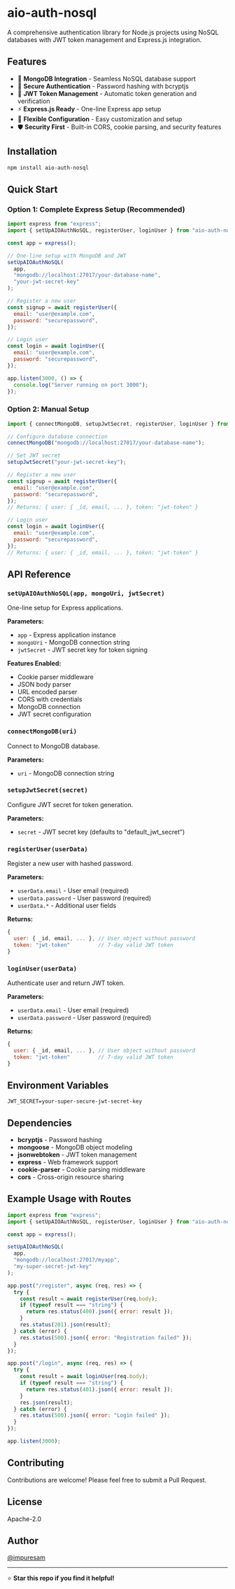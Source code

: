 # aio-auth-nosql

A comprehensive authentication library for Node.js projects using NoSQL databases with JWT token management and Express.js integration.

## Features

- 🚀 **MongoDB Integration** - Seamless NoSQL database support
- 🔐 **Secure Authentication** - Password hashing with bcryptjs
- 🎫 **JWT Token Management** - Automatic token generation and verification
- ⚡ **Express.js Ready** - One-line Express app setup
- 🔧 **Flexible Configuration** - Easy customization and setup
- 🛡️ **Security First** - Built-in CORS, cookie parsing, and security features

## Installation

```bash
npm install aio-auth-nosql
```

## Quick Start

### Option 1: Complete Express Setup (Recommended)

```js
import express from "express";
import { setUpAIOAuthNoSQL, registerUser, loginUser } from "aio-auth-nosql";

const app = express();

// One-line setup with MongoDB and JWT
setUpAIOAuthNoSQL(
  app, 
  "mongodb://localhost:27017/your-database-name",
  "your-jwt-secret-key"
);

// Register a new user
const signup = await registerUser({
  email: "user@example.com",
  password: "securepassword",
});

// Login user
const login = await loginUser({
  email: "user@example.com",
  password: "securepassword",
});

app.listen(3000, () => {
  console.log("Server running on port 3000");
});
```

### Option 2: Manual Setup

```js
import { connectMongoDB, setupJwtSecret, registerUser, loginUser } from "aio-auth-nosql";

// Configure database connection
connectMongoDB("mongodb://localhost:27017/your-database-name");

// Set JWT secret
setupJwtSecret("your-jwt-secret-key");

// Register a new user
const signup = await registerUser({
  email: "user@example.com",
  password: "securepassword",
});
// Returns: { user: { _id, email, ... }, token: "jwt-token" }

// Login user
const login = await loginUser({
  email: "user@example.com",
  password: "securepassword",
});
// Returns: { user: { _id, email, ... }, token: "jwt-token" }
```

## API Reference

### `setUpAIOAuthNoSQL(app, mongoUri, jwtSecret)`

One-line setup for Express applications.

**Parameters:**
- `app` - Express application instance
- `mongoUri` - MongoDB connection string
- `jwtSecret` - JWT secret key for token signing

**Features Enabled:**
- Cookie parser middleware
- JSON body parser
- URL encoded parser
- CORS with credentials
- MongoDB connection
- JWT secret configuration

### `connectMongoDB(uri)`

Connect to MongoDB database.

**Parameters:**
- `uri` - MongoDB connection string

### `setupJwtSecret(secret)`

Configure JWT secret for token generation.

**Parameters:**
- `secret` - JWT secret key (defaults to "default_jwt_secret")

### `registerUser(userData)`

Register a new user with hashed password.

**Parameters:**
- `userData.email` - User email (required)
- `userData.password` - User password (required)
- `userData.*` - Additional user fields

**Returns:**
```js
{
  user: { _id, email, ... }, // User object without password
  token: "jwt-token"         // 7-day valid JWT token
}
```

### `loginUser(userData)`

Authenticate user and return JWT token.

**Parameters:**
- `userData.email` - User email (required)
- `userData.password` - User password (required)

**Returns:**
```js
{
  user: { _id, email, ... }, // User object without password
  token: "jwt-token"         // 7-day valid JWT token
}
```

## Environment Variables

```env
JWT_SECRET=your-super-secure-jwt-secret-key
```

## Dependencies

- **bcryptjs** - Password hashing
- **mongoose** - MongoDB object modeling
- **jsonwebtoken** - JWT token management
- **express** - Web framework support
- **cookie-parser** - Cookie parsing middleware
- **cors** - Cross-origin resource sharing

## Example Usage with Routes

```js
import express from "express";
import { setUpAIOAuthNoSQL, registerUser, loginUser } from "aio-auth-nosql";

const app = express();

setUpAIOAuthNoSQL(
  app, 
  "mongodb://localhost:27017/myapp",
  "my-super-secret-jwt-key"
);

app.post("/register", async (req, res) => {
  try {
    const result = await registerUser(req.body);
    if (typeof result === "string") {
      return res.status(400).json({ error: result });
    }
    res.status(201).json(result);
  } catch (error) {
    res.status(500).json({ error: "Registration failed" });
  }
});

app.post("/login", async (req, res) => {
  try {
    const result = await loginUser(req.body);
    if (typeof result === "string") {
      return res.status(401).json({ error: result });
    }
    res.json(result);
  } catch (error) {
    res.status(500).json({ error: "Login failed" });
  }
});

app.listen(3000);
```

## Contributing

Contributions are welcome! Please feel free to submit a Pull Request.

## License

Apache-2.0

## Author

[@impuresam](https://github.com/sanket-singh-sameer)

---

⭐ **Star this repo if you find it helpful!**
